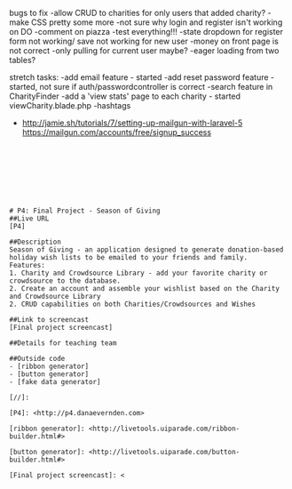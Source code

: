 bugs to fix
-allow CRUD to charities for only users that added charity?
-make CSS pretty some more
-not sure why login and register isn't working on DO
-comment on piazza
-test everything!!!
-state dropdown for register form not working/ save not working for new user
-money on front page is not correct -only pulling for current user maybe?
-eager loading from two tables?

stretch tasks:
-add email feature - started
-add reset password feature - started, not sure if auth/passwordcontroller is correct
-search feature in CharityFinder
-add a 'view stats' page to each charity - started viewCharity.blade.php
-hashtags

- http://jamie.sh/tutorials/7/setting-up-mailgun-with-laravel-5
https://mailgun.com/accounts/free/signup_success

```








# P4: Final Project - Season of Giving
##Live URL
[P4]

##Description
Season of Giving - an application designed to generate donation-based holiday wish lists to be emailed to your friends and family.
Features:
1. Charity and Crowdsource Library - add your favorite charity or crowdsource to the database.
2. Create an account and assemble your wishlist based on the Charity and Crowdsource Library
2. CRUD capabilities on both Charities/Crowdsources and Wishes

##Link to screencast
[Final project screencast]

##Details for teaching team

##Outside code
- [ribbon generator]
- [button generator]
- [fake data generator]

[//]:

[P4]: <http://p4.danaevernden.com>

[ribbon generator]: <http://livetools.uiparade.com/ribbon-builder.html#>

[button generator]: <http://livetools.uiparade.com/button-builder.html#>

[Final project screencast]: <
